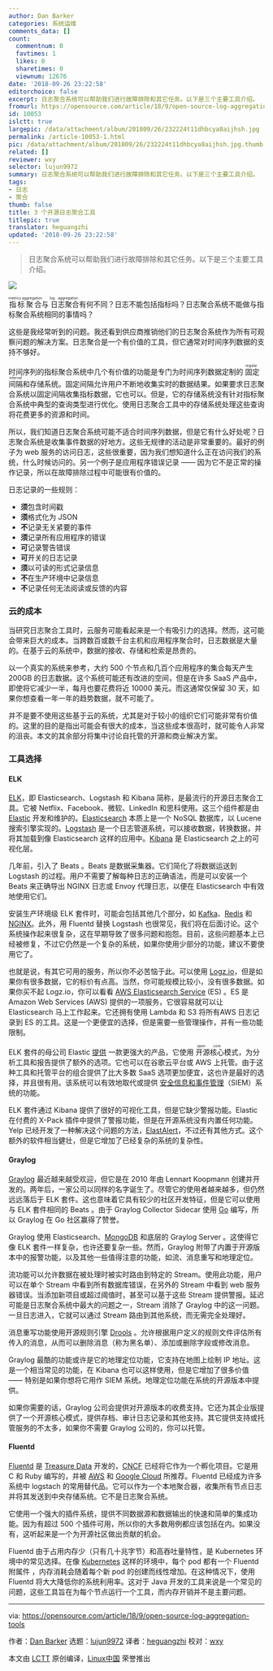 ```yaml
---
author: Dan Barker
categories: 系统运维
comments_data: []
count:
  commentnum: 0
  favtimes: 1
  likes: 0
  sharetimes: 0
  viewnum: 12676
date: '2018-09-26 23:22:58'
editorchoice: false
excerpt: 日志聚合系统可以帮助我们进行故障排除和其它任务。以下是三个主要工具介绍。
fromurl: https://opensource.com/article/18/9/open-source-log-aggregation-tools
id: 10053
islctt: true
largepic: /data/attachment/album/201809/26/232224t11dhbcya8aijhsh.jpg
permalink: /article-10053-1.html
pic: /data/attachment/album/201809/26/232224t11dhbcya8aijhsh.jpg.thumb.jpg
related: []
reviewer: wxy
selector: lujun9972
summary: 日志聚合系统可以帮助我们进行故障排除和其它任务。以下是三个主要工具介绍。
tags:
- 日志
- 聚合
thumb: false
title: 3 个开源日志聚合工具
titlepic: true
translator: heguangzhi
updated: '2018-09-26 23:22:58'
---
```



> 
> 日志聚合系统可以帮助我们进行故障排除和其它任务。以下是三个主要工具介绍。
> 
> 
> 


![](/data/attachment/album/201809/26/232224t11dhbcya8aijhsh.jpg)


<ruby> 指标聚合 <rt>  metrics aggregation </rt></ruby>与<ruby> 日志聚合 <rt>  log aggregation </rt></ruby>有何不同？日志不能包括指标吗？日志聚合系统不能做与指标聚合系统相同的事情吗？


这些是我经常听到的问题。我还看到供应商推销他们的日志聚合系统作为所有可观察问题的解决方案。日志聚合是一个有价值的工具，但它通常对时间序列数据的支持不够好。


时间序列的指标聚合系统中几个有价值的功能是专门为时间序列数据定制的<ruby> 固定间隔 <rt>  regular interval </rt></ruby>和存储系统。固定间隔允许用户不断地收集实时的数据结果。如果要求日志聚合系统以固定间隔收集指标数据，它也可以。但是，它的存储系统没有针对指标聚合系统中典型的查询类型进行优化。使用日志聚合工具中的存储系统处理这些查询将花费更多的资源和时间。


所以，我们知道日志聚合系统可能不适合时间序列数据，但是它有什么好处呢？日志聚合系统是收集事件数据的好地方。这些无规律的活动是非常重要的。最好的例子为 web 服务的访问日志，这些很重要，因为我们想知道什么正在访问我们的系统，什么时候访问的。另一个例子是应用程序错误记录 —— 因为它不是正常的操作记录，所以在故障排除过程中可能很有价值的。


日志记录的一些规则：


* **须**包含时间戳
* **须**格式化为 JSON
* **不**记录无关紧要的事件
* **须**记录所有应用程序的错误
* **可**记录警告错误
* **可**开关的日志记录
* **须**以可读的形式记录信息
* **不**在生产环境中记录信息
* **不**记录任何无法阅读或反馈的内容


### 云的成本


当研究日志聚合工具时，云服务可能看起来是一个有吸引力的选择。然而，这可能会带来巨大的成本。当跨数百或数千台主机和应用程序聚合时，日志数据是大量的。在基于云的系统中，数据的接收、存储和检索是昂贵的。


以一个真实的系统来参考，大约 500 个节点和几百个应用程序的集合每天产生 200GB 的日志数据。这个系统可能还有改进的空间，但是在许多 SaaS 产品中，即使将它减少一半，每月也要花费将近 10000 美元。而这通常仅保留 30 天，如果你想查看一年一年的趋势数据，就不可能了。


并不是要不使用这些基于云的系统，尤其是对于较小的组织它们可能非常有价值的。这里的目的是指出可能会有很大的成本，当这些成本很高时，就可能令人非常的沮丧。本文的其余部分将集中讨论自托管的开源和商业解决方案。


### 工具选择


#### ELK


[ELK](https://www.elastic.co/webinars/introduction-elk-stack)，即 Elasticsearch、Logstash 和 Kibana 简称，是最流行的开源日志聚合工具。它被 Netflix、Facebook、微软、LinkedIn 和思科使用。这三个组件都是由 [Elastic](https://www.elastic.co/) 开发和维护的。[Elasticsearch](https://www.elastic.co/products/elasticsearch) 本质上是一个 NoSQL 数据库，以 Lucene 搜索引擎实现的。[Logstash](https://www.elastic.co/products/logstash) 是一个日志管道系统，可以接收数据，转换数据，并将其加载到像 Elasticsearch 这样的应用中。[Kibana](https://www.elastic.co/products/kibana) 是 Elasticsearch 之上的可视化层。


几年前，引入了 Beats 。Beats 是数据采集器。它们简化了将数据运送到 Logstash 的过程。用户不需要了解每种日志的正确语法，而是可以安装一个 Beats 来正确导出 NGINX 日志或 Envoy 代理日志，以便在 Elasticsearch 中有效地使用它们。


安装生产环境级 ELK 套件时，可能会包括其他几个部分，如 [Kafka](http://kafka.apache.org/)、[Redis](https://redis.io/) 和 [NGINX](https://www.nginx.com/)。此外，用 Fluentd 替换 Logstash 也很常见，我们将在后面讨论。这个系统操作起来很复杂，这在早期导致了很多问题和抱怨。目前，这些问题基本上已经被修复，不过它仍然是一个复杂的系统，如果你使用少部分的功能，建议不要使用它了。


也就是说，有其它可用的服务，所以你不必苦恼于此。可以使用 [Logz.io](https://logz.io/)，但是如果你有很多数据，它的标价有点高。当然，你可能规模比较小，没有很多数据。如果你买不起 Logz.io，你可以看看 [AWS Elasticsearch Service](https://aws.amazon.com/elasticsearch-service/) (ES) 。ES 是 Amazon Web Services (AWS) 提供的一项服务，它很容易就可以让 Elasticsearch 马上工作起来。它还拥有使用 Lambda 和 S3 将所有AWS 日志记录到 ES 的工具。这是一个更便宜的选择，但是需要一些管理操作，并有一些功能限制。


ELK 套件的母公司 Elastic [提供](https://www.elastic.co/cloud) 一款更强大的产品，它使用<ruby> 开源核心 <rt>  open core </rt></ruby>模式，为分析工具和报告提供了额外的选项。它也可以在谷歌云平台或 AWS 上托管。由于这种工具和托管平台的组合提供了比大多数 SaaS 选项更加便宜，这也许是最好的选择，并且很有用。该系统可以有效地取代或提供 [安全信息和事件管理](https://en.wikipedia.org/wiki/Security_information_and_event_management)（SIEM）系统的功能。


ELK 套件通过 Kibana 提供了很好的可视化工具，但是它缺少警报功能。Elastic 在付费的 X-Pack 插件中提供了警报功能，但是在开源系统没有内置任何功能。Yelp 已经开发了一种解决这个问题的方法，[ElastAlert](https://github.com/Yelp/elastalert)，不过还有其他方式。这个额外的软件相当健壮，但是它增加了已经复杂的系统的复杂性。


#### Graylog


[Graylog](https://www.graylog.org/) 最近越来越受欢迎，但它是在 2010 年由 Lennart Koopmann 创建并开发的。两年后，一家公司以同样的名字诞生了。尽管它的使用者越来越多，但仍然远远落后于 ELK 套件。这也意味着它具有较少的社区开发特征，但是它可以使用与 ELK 套件相同的 Beats 。由于 Graylog Collector Sidecar 使用 [Go](https://opensource.com/tags/go) 编写，所以 Graylog 在 Go 社区赢得了赞誉。


Graylog 使用 Elasticsearch、[MongoDB](https://www.mongodb.com/) 和底层的 Graylog Server 。这使得它像 ELK 套件一样复杂，也许还要复杂一些。然而，Graylog 附带了内置于开源版本中的报警功能，以及其他一些值得注意的功能，如流、消息重写和地理定位。


流功能可以允许数据在被处理时被实时路由到特定的 Stream。使用此功能，用户可以在单个 Stream 中看到所有数据库错误，在另外的 Stream 中看到 web 服务器错误。当添加新项目或超过阈值时，甚至可以基于这些 Stream 提供警报。延迟可能是日志聚合系统中最大的问题之一，Stream 消除了 Graylog 中的这一问题。一旦日志进入，它就可以通过 Stream 路由到其他系统，而无需完全处理好。


消息重写功能使用开源规则引擎 [Drools](https://www.drools.org/) 。允许根据用户定义的规则文件评估所有传入的消息，从而可以删除消息（称为黑名单）、添加或删除字段或修改消息。


Graylog 最酷的功能或许是它的地理定位功能，它支持在地图上绘制 IP 地址。这是一个相当常见的功能，在 Kibana 也可以这样使用，但是它增加了很多价值 —— 特别是如果你想将它用作 SIEM 系统。地理定位功能在系统的开源版本中提供。


如果你需要的话，Graylog 公司会提供对开源版本的收费支持。它还为其企业版提供了一个开源核心模式，提供存档、审计日志记录和其他支持。其它提供支持或托管服务的不太多，如果你不需要 Graylog 公司的，你可以托管。


#### Fluentd


[Fluentd](https://www.fluentd.org/) 是 [Treasure Data](https://www.treasuredata.com/) 开发的，[CNCF](https://www.cncf.io/) 已经将它作为一个孵化项目。它是用 C 和 Ruby 编写的，并被 [AWS](https://aws.amazon.com/blogs/aws/all-your-data-fluentd/) 和 [Google Cloud](https://cloud.google.com/logging/docs/agent/) 所推荐。Fluentd 已经成为许多系统中 logstach 的常用替代品。它可以作为一个本地聚合器，收集所有节点日志并将其发送到中央存储系统。它不是日志聚合系统。


它使用一个强大的插件系统，提供不同数据源和数据输出的快速和简单的集成功能。因为有超过 500 个插件可用，所以你的大多数用例都应该包括在内。如果没有，这听起来是一个为开源社区做出贡献的机会。


Fluentd 由于占用内存少（只有几十兆字节）和高吞吐量特性，是 Kubernetes 环境中的常见选择。在像 [Kubernetes](https://opensource.com/resources/what-is-kubernetes) 这样的环境中，每个 pod 都有一个 Fluentd 附属件 ，内存消耗会随着每个新 pod 的创建而线性增加。在这种情况下，使用 Fluentd 将大大降低你的系统利用率。这对于 Java 开发的工具来说是一个常见的问题，这些工具旨在为每个节点运行一个工具，而内存开销并不是主要问题。




---


via: <https://opensource.com/article/18/9/open-source-log-aggregation-tools>


作者：[Dan Barker](https://opensource.com/users/barkerd427) 选题：[lujun9972](https://github.com/lujun9972) 译者：[heguangzhi](https://github.com/heguangzhi) 校对：[wxy](https://github.com/wxy)


本文由 [LCTT](https://github.com/LCTT/TranslateProject) 原创编译，[Linux中国](https://linux.cn/) 荣誉推出